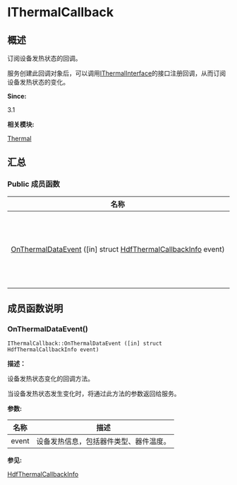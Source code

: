 # IThermalCallback


## **概述**

订阅设备发热状态的回调。

服务创建此回调对象后，可以调用[IThermalInterface](interface_i_thermal_interface.md)的接口注册回调，从而订阅设备发热状态的变化。

**Since:**

3.1

**相关模块:**

[Thermal](thermal.md)


## **汇总**


### Public 成员函数

  | 名称 | 描述 | 
| -------- | -------- |
| [OnThermalDataEvent](#onthermaldataevent)&nbsp;([in]&nbsp;struct&nbsp;[HdfThermalCallbackInfo](_hdf_thermal_callback_info.md)&nbsp;event) | 设备发热状态变化的回调方法。 | 


## **成员函数说明**


### OnThermalDataEvent()

  
```
IThermalCallback::OnThermalDataEvent ([in] struct HdfThermalCallbackInfo event)
```

**描述：**

设备发热状态变化的回调方法。

当设备发热状态发生变化时，将通过此方法的参数返回给服务。

**参数:**

  | 名称 | 描述 | 
| -------- | -------- |
| event | 设备发热信息，包括器件类型、器件温度。 | 

**参见:**

[HdfThermalCallbackInfo](_hdf_thermal_callback_info.md)
